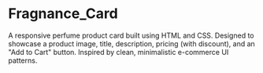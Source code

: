 # Fragnance_Card

A responsive perfume product card built using HTML and CSS. Designed to showcase a product image, title, description, pricing (with discount), and an "Add to Cart" button. Inspired by clean, minimalistic e-commerce UI patterns.


